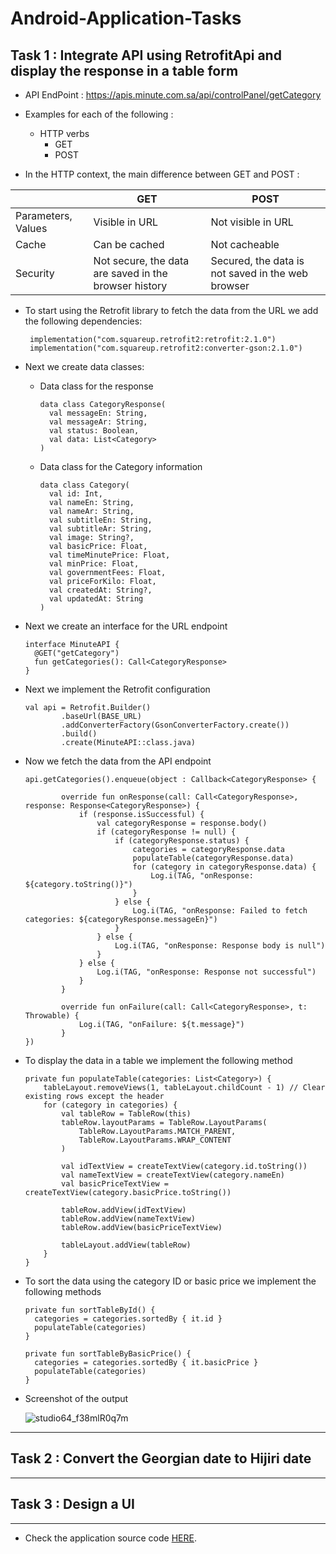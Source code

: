 # Android-Application-Tasks

## Task 1 : Integrate API using RetrofitApi and display the response in a table form

  * API EndPoint : https://apis.minute.com.sa/api/controlPanel/getCategory

  * Examples for each of the following :
    * HTTP verbs
      * GET
      * POST

  * In the HTTP context, the main difference between GET and POST :
  
|               | GET           | POST          |
| ------------- | ------------- | ------------- |
| Parameters, Values        | Visible in URL | Not visible in URL |
| Cache         | Can be cached | Not cacheable |
| Security      | Not secure, the data are saved in the browser history | Secured, the data is not saved in the web browser  |

* To start using the Retrofit library to fetch the data from the URL we add the following dependencies:
  ```
   implementation("com.squareup.retrofit2:retrofit:2.1.0")
   implementation("com.squareup.retrofit2:converter-gson:2.1.0")
  ```
* Next we create data classes:
  
    * Data class for the response
      ```
      data class CategoryResponse(
        val messageEn: String,
        val messageAr: String,
        val status: Boolean,
        val data: List<Category>
      )
      ```
  
     * Data class for the Category information
       
        ```
        data class Category(
          val id: Int,
          val nameEn: String,
          val nameAr: String,
          val subtitleEn: String,
          val subtitleAr: String,
          val image: String?,
          val basicPrice: Float,
          val timeMinutePrice: Float,
          val minPrice: Float,
          val governmentFees: Float,
          val priceForKilo: Float,
          val createdAt: String?,
          val updatedAt: String
        )
        ```
        
* Next we create an interface for the URL endpoint
    ```
    interface MinuteAPI {
      @GET("getCategory")
      fun getCategories(): Call<CategoryResponse>
    }
    ```

* Next we implement the Retrofit configuration
    ```
    val api = Retrofit.Builder()
            .baseUrl(BASE_URL)
            .addConverterFactory(GsonConverterFactory.create())
            .build()
            .create(MinuteAPI::class.java)
    ```

* Now we fetch the data from the API endpoint
    ```
    api.getCategories().enqueue(object : Callback<CategoryResponse> {

            override fun onResponse(call: Call<CategoryResponse>, response: Response<CategoryResponse>) {
                if (response.isSuccessful) {
                    val categoryResponse = response.body()
                    if (categoryResponse != null) {
                        if (categoryResponse.status) {
                            categories = categoryResponse.data
                            populateTable(categoryResponse.data)
                            for (category in categoryResponse.data) {
                                Log.i(TAG, "onResponse: ${category.toString()}")
                            }
                        } else {
                            Log.i(TAG, "onResponse: Failed to fetch categories: ${categoryResponse.messageEn}")
                        }
                    } else {
                        Log.i(TAG, "onResponse: Response body is null")
                    }
                } else {
                    Log.i(TAG, "onResponse: Response not successful")
                }
            }

            override fun onFailure(call: Call<CategoryResponse>, t: Throwable) {
                Log.i(TAG, "onFailure: ${t.message}")
            }
    })
    ```

* To display the data in a table we implement the following method
    ```
    private fun populateTable(categories: List<Category>) {
        tableLayout.removeViews(1, tableLayout.childCount - 1) // Clear existing rows except the header
        for (category in categories) {
            val tableRow = TableRow(this)
            tableRow.layoutParams = TableRow.LayoutParams(
                TableRow.LayoutParams.MATCH_PARENT,
                TableRow.LayoutParams.WRAP_CONTENT
            )

            val idTextView = createTextView(category.id.toString())
            val nameTextView = createTextView(category.nameEn)
            val basicPriceTextView = createTextView(category.basicPrice.toString())

            tableRow.addView(idTextView)
            tableRow.addView(nameTextView)
            tableRow.addView(basicPriceTextView)

            tableLayout.addView(tableRow)
        }
    }
    ```

* To sort the data using the category ID or basic price we implement the following methods
    ```
    private fun sortTableById() {
      categories = categories.sortedBy { it.id }
      populateTable(categories)
    }
      
    private fun sortTableByBasicPrice() {
      categories = categories.sortedBy { it.basicPrice }
      populateTable(categories)
    }
    ```
    
* Screenshot of the output
  
  ![studio64_f38mlR0q7m](https://user-images.githubusercontent.com/33127540/196431761-ea5631a1-331a-42c2-af59-6588b2a39776.png)

---------------------

## Task 2 : Convert the Georgian date to Hijiri date 


  
---------------------

## Task 3 : Design a UI

  
  
---------------------

* Check the application source code [HERE]().
